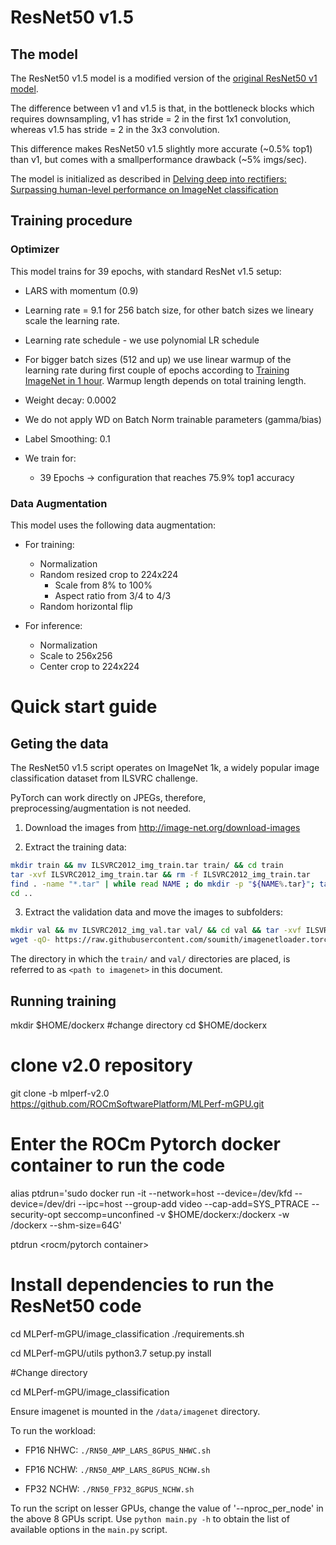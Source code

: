 # ResNet50 v1.5

## The model
The ResNet50 v1.5 model is a modified version of the [original ResNet50 v1 model](https://arxiv.org/abs/1512.03385).

The difference between v1 and v1.5 is that, in the bottleneck blocks which requires
downsampling, v1 has stride = 2 in the first 1x1 convolution, whereas v1.5 has stride = 2 in the 3x3 convolution.

This difference makes ResNet50 v1.5 slightly more accurate (~0.5% top1) than v1, but comes with a smallperformance drawback (~5% imgs/sec).

The model is initialized as described in [Delving deep into rectifiers: Surpassing human-level performance on ImageNet classification](https://arxiv.org/pdf/1502.01852.pdf)

## Training procedure

### Optimizer

This model trains for 39 epochs, with standard ResNet v1.5 setup:

* LARS with momentum (0.9)

* Learning rate = 9.1 for 256 batch size, for other batch sizes we lineary
scale the learning rate.

* Learning rate schedule - we use polynomial LR schedule

* For bigger batch sizes (512 and up) we use linear warmup of the learning rate
during first couple of epochs
according to [Training ImageNet in 1 hour](https://arxiv.org/abs/1706.02677).
Warmup length depends on total training length.

* Weight decay: 0.0002

* We do not apply WD on Batch Norm trainable parameters (gamma/bias)

* Label Smoothing: 0.1

* We train for:

    * 39 Epochs -> configuration that reaches 75.9% top1 accuracy

### Data Augmentation

This model uses the following data augmentation:

* For training:
  * Normalization
  * Random resized crop to 224x224
    * Scale from 8% to 100%
    * Aspect ratio from 3/4 to 4/3
  * Random horizontal flip

* For inference:
  * Normalization
  * Scale to 256x256
  * Center crop to 224x224

# Quick start guide

## Geting the data

The ResNet50 v1.5 script operates on ImageNet 1k, a widely popular image classification dataset from ILSVRC challenge.

PyTorch can work directly on JPEGs, therefore, preprocessing/augmentation is not needed.

1. Download the images from http://image-net.org/download-images

2. Extract the training data:
  ```bash
  mkdir train && mv ILSVRC2012_img_train.tar train/ && cd train
  tar -xvf ILSVRC2012_img_train.tar && rm -f ILSVRC2012_img_train.tar
  find . -name "*.tar" | while read NAME ; do mkdir -p "${NAME%.tar}"; tar -xvf "${NAME}" -C "${NAME%.tar}"; rm -f "${NAME}"; done
  cd ..
  ```

3. Extract the validation data and move the images to subfolders:
  ```bash
  mkdir val && mv ILSVRC2012_img_val.tar val/ && cd val && tar -xvf ILSVRC2012_img_val.tar
  wget -qO- https://raw.githubusercontent.com/soumith/imagenetloader.torch/master/valprep.sh | bash
  ```

The directory in which the `train/` and `val/` directories are placed, is referred to as `<path to imagenet>` in this document.

## Running training

mkdir $HOME/dockerx
#change directory
cd $HOME/dockerx
 
# clone v2.0 repository
git clone -b mlperf-v2.0 https://github.com/ROCmSoftwarePlatform/MLPerf-mGPU.git
 
# Enter the ROCm Pytorch docker container to run the code
alias ptdrun='sudo docker run -it --network=host --device=/dev/kfd --device=/dev/dri --ipc=host --group-add video --cap-add=SYS_PTRACE --security-opt seccomp=unconfined -v $HOME/dockerx:/dockerx -w /dockerx --shm-size=64G'
 
ptdrun <rocm/pytorch container>
 
# Install dependencies to run the ResNet50 code
cd MLPerf-mGPU/image_classification
./requirements.sh
 
cd MLPerf-mGPU/utils
python3.7 setup.py install

#Change directory
 
cd MLPerf-mGPU/image_classification

Ensure imagenet is mounted in the `/data/imagenet` directory.

To run the workload:

* FP16 NHWC:
      `./RN50_AMP_LARS_8GPUS_NHWC.sh`

* FP16 NCHW:
      `./RN50_AMP_LARS_8GPUS_NCHW.sh`

* FP32 NCHW:
     `./RN50_FP32_8GPUS_NCHW.sh`

To run the script on lesser GPUs, change the value of '--nproc_per_node' in the above 8 GPUs script.
Use `python main.py -h` to obtain the list of available options in the `main.py` script.
